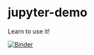 # jupyter-demo
Learn to use it!

[![Binder](https://mybinder.org/badge_logo.svg)](https://mybinder.org/v2/gh/dbrunton/jupyter-demo/master)
